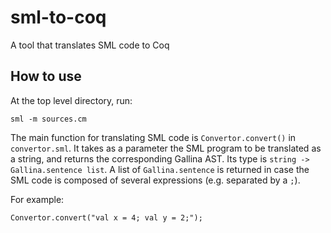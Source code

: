 # sml-to-coq

A tool that translates SML code to Coq

## How to use

At the top level directory, run:

```
sml -m sources.cm
```

The main function for translating SML code is `Convertor.convert()` in `convertor.sml`. It takes as a parameter the SML program to be translated as a string, and returns the corresponding Gallina AST. Its type is `string -> Gallina.sentence list`. A list of `Gallina.sentence` is returned in case the SML code is composed of several expressions (e.g. separated by a `;`).

For example:

```
Convertor.convert("val x = 4; val y = 2;");
```
